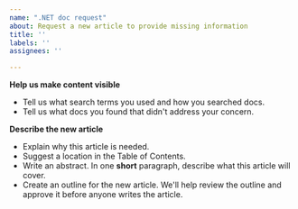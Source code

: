```yaml
---
name: ".NET doc request"
about: Request a new article to provide missing information
title: ''
labels: ''
assignees: ''

---
```


**Help us make content visible**

- Tell us what search terms you used and how you searched docs.
- Tell us what docs you found that didn't address your concern.

**Describe the new article**

- Explain why this article is needed.
- Suggest a location in the Table of Contents.
- Write an abstract. In one **short** paragraph, describe what this article will cover.
- Create an outline for the new article. We'll help review the outline and approve it before anyone writes the article.

